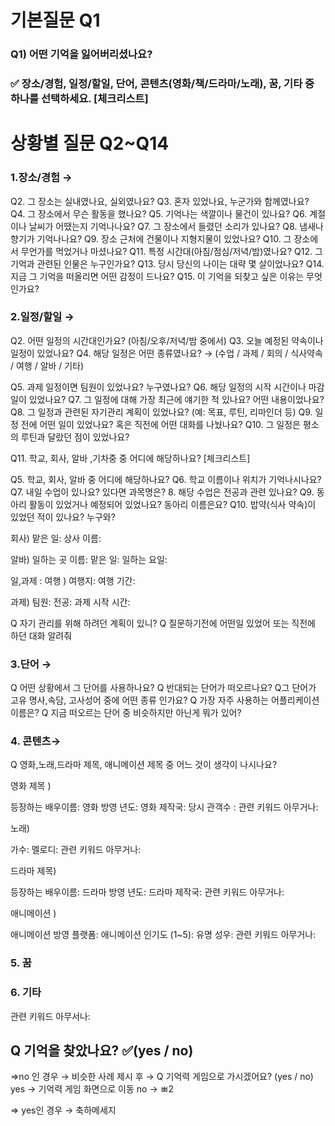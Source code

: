 
<h1>기본질문 Q1</h1>

<h3>Q1) 어떤 기억을 잃어버리셨나요? <h3>
✅ 장소/경험, 일정/할일, 단어, 콘텐츠(영화/책/드라마/노래), 꿈, 기타  중 하나를 선택하세요.  [체크리스트]


<h1>상황별 질문 Q2~Q14</h1>

<h3>1.장소/경험  →</h3>

Q2. 그 장소는 실내였나요, 실외였나요?
Q3. 혼자 있었나요, 누군가와 함께였나요?
Q4. 그 장소에서 무슨 활동을 했나요?
Q5. 기억나는 색깔이나 물건이 있나요?
Q6. 계절이나 날씨가 어땠는지 기억나나요?
Q7. 그 장소에서 들렸던 소리가 있나요?
Q8. 냄새나 향기가 기억나나요?
Q9. 장소 근처에 건물이나 지형지물이 있었나요?
Q10. 그 장소에서 무언가를 먹었거나 마셨나요?
Q11. 특정 시간대(아침/점심/저녁/밤)였나요?
Q12. 그 기억과 관련된 인물은 누구인가요?
Q13. 당시 당신의 나이는 대략 몇 살이었나요?
Q14. 지금 그 기억을 떠올리면 어떤 감정이 드나요?
Q15. 이 기억을 되찾고 싶은 이유는 무엇인가요?



<h3>2.일정/할일  →  </h3>
Q2. 어떤 일정의 시간대인가요? (아침/오후/저녁/밤 중에서)
Q3. 오늘 예정된 약속이나 일정이 있었나요?
Q4. 해당 일정은 어떤 종류였나요?
→ (수업 / 과제 / 회의 / 식사약속 / 여행 / 알바 / 기타)

Q5. 과제 일정이면 팀원이 있었나요? 누구였나요?
Q6. 해당 일정의 시작 시간이나 마감일이 있었나요?
Q7. 그 일정에 대해 가장 최근에 얘기한 적 있나요? 어떤 내용이었나요?
Q8. 그 일정과 관련된 자기관리 계획이 있었나요? (예: 목표, 루틴, 리마인더 등)
Q9. 일정 전에 어떤 일이 있었나요? 혹은 직전에 어떤 대화를 나눴나요?
Q10. 그 일정은 평소의 루틴과 달랐던 점이 있었나요?

Q11. 학교, 회사, 알바 ,기차중 중 어디에 해당하나요? [체크리스트]


Q5. 학교, 회사, 알바 중 어디에 해당하나요?
Q6. 학교 이름이나 위치가 기억나시나요?
Q7. 내일 수업이 있나요? 있다면 과목명은?
8. 해당 수업은 전공과 관련 있나요?
Q9. 동아리 활동이 있었거나 예정되어 있었나요? 동아리 이름은요?
 Q10. 밥약(식사 약속)이 있었던 적이 있나요? 누구와?

회사)
맡은 일: 
상사 이름:

알바)
일하는 곳 이름: 
맡은 일: 
일하는 요일:


일,과제 : 
여행 )
여행지:
여행 기간:

과제)
팀원:
전공:
과제 시작 시간:


Q 자기 관리를 위해 하려던 계획이 있니? 
Q 질문하기전에 어떤일 있었어 또는 직전에 하던 대화 알려줘



<h3>3.단어 →   </h3>
Q 어떤 상황에서 그 단어를 사용하나요?
Q 반대되는 단어가 떠오르나요? 
Q그 단어가 고유 명사,속담, 고사성어 중에 어떤 종류 인가요? 
Q 가장 자주 사용하는 어플리케이션 이름은?
Q 지금 떠오르는 단어 중 비슷하지만 아닌게 뭐가 있어? 




<h3>4. 콘텐츠→</h3>
Q 영화,노래,드라마 제목, 애니메이션 제목 중 어느 것이 생각이 나시나요?

영화 제목 )

등장하는 배우이름: 
영화 방영 년도: 
영화 제작국: 
당시 관객수 :
관련 키워드 아무거나:


노래) 

가수:
멜로디:
관련 키워드 아무거나:

드라마 제목)

등장하는 배우이름: 
드라마 방영 년도: 
드라마 제작국: 
관련 키워드 아무거나:

애니메이션 )

애니메이션 방영 플랫폼:
애니메이션 인기도 (1~5):
유명 성우:
관련 키워드 아무거나:



<h3>5. 꿈 </h3>

<h3>6. 기타</h3>
관련 키워드 아무서나: 





<h2>Q 기억을 찾았나요? ✅(yes / no)</h2>
=>no 인 경우  → 비슷한 사례 제시 후 
  → Q 기억력 게임으로 가시겠어요? (yes / no)
   yes → 기억력 게임 화면으로 이동 
   no  → ㅃ2
 
=> yes인 경우 → 축하메세지 




